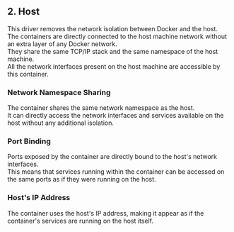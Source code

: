 ## 2. Host

This driver removes the network isolation between Docker and the host.  
The containers are directly connected to the host machine network without an extra layer of any Docker network.  
They share the same TCP/IP stack and the same namespace of the host machine.  
All the network interfaces present on the host machine are accessible by this container.

### Network Namespace Sharing
The container shares the same network namespace as the host.  
It can directly access the network interfaces and services available on the host without any additional isolation.

### Port Binding
Ports exposed by the container are directly bound to the host's network interfaces.  
This means that services running within the container can be accessed on the same ports as if they were running on the host.

### Host's IP Address
The container uses the host's IP address, making it appear as if the container's services are running on the host itself.
